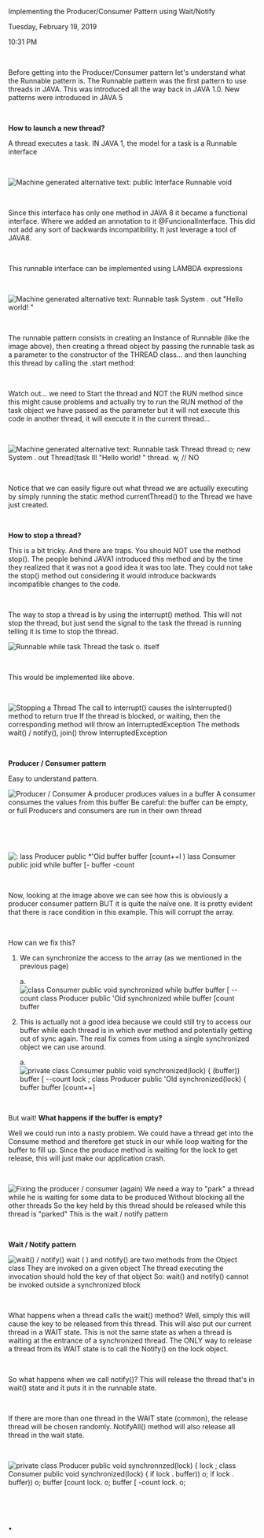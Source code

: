 Implementing the Producer/Consumer Pattern using Wait/Notify

Tuesday, February 19, 2019

10:31 PM

 

Before getting into the Producer/Consumer pattern let\'s understand what the Runnable pattern is. The Runnable pattern was the first pattern to use threads in JAVA. This was introduced all the way back in JAVA 1.0. New patterns were introduced in JAVA 5

 

**How to launch a new thread?**

A thread executes a task. IN JAVA 1, the model for a task is a Runnable interface

 

![Machine generated alternative text: public Interface Runnable void ](001_Implementing_the_Producer-Consumer_Pattern_using_Wait-Notify_000.png)

 

Since this interface has only one method in JAVA 8 it became a functional interface. Where we added an annotation to it \@FuncionalInterface. This did not add any sort of backwards incompatibility. It just leverage a tool of JAVA8.

 

This runnable interface can be implemented using LAMBDA expressions

 

![Machine generated alternative text: Runnable task System . out \"Hello world! \" ](001_Implementing_the_Producer-Consumer_Pattern_using_Wait-Notify_001.png)

 

The runnable pattern consists in creating an Instance of Runnable (like the image above), then creating a thread object by passing the runnable task as a parameter to the constructor of the THREAD class... and then launching this thread by calling the .start method:

 

Watch out... we need to Start the thread and NOT the RUN method since this might cause problems and actually try to run the RUN method of the task object we have passed as the parameter but it will not execute this code in another thread, it will execute it in the current thread...

 

![Machine generated alternative text: Runnable task Thread thread o; new System . out Thread(task Ill \"Hello world! \" thread. w, // NO ](001_Implementing_the_Producer-Consumer_Pattern_using_Wait-Notify_002.png)

 

Notice that we can easily figure out what thread we are actually executing by simply running the static method currentThread() to the Thread we have just created.

 

**How to stop a thread?**

This is a bit tricky. And there are traps. You should NOT use the method stop(). The people behind JAVA1 introduced this method and by the time they realized that it was not a good idea it was too late. They could not take the stop() method out considering it would introduce backwards incompatible changes to the code.

 

The way to stop a thread is by using the interrupt() method. This will not stop the thread, but just send the signal to the task the thread is running telling it is time to stop the thread.

![Runnable while task Thread the task o. itself ](001_Implementing_the_Producer-Consumer_Pattern_using_Wait-Notify_003.png)

 

This would be implemented like above.

 

![Stopping a Thread The call to interrupt() causes the islnterrupted() method to return true If the thread is blocked, or waiting, then the corresponding method will throw an InterruptedException The methods wait() / notify(), join() throw InterruptedException ](001_Implementing_the_Producer-Consumer_Pattern_using_Wait-Notify_004.png)

 

**Producer / Consumer pattern**

Easy to understand pattern.

![Producer / Consumer A producer produces values in a buffer A consumer consumes the values from this buffer Be careful: the buffer can be empty, or full Producers and consumers are run in their own thread ](001_Implementing_the_Producer-Consumer_Pattern_using_Wait-Notify_005.png)

 

 

![: lass Producer public \*\'Oid buffer buffer \[count++l ) lass Consumer public joid while buffer \[- buffer -count ](001_Implementing_the_Producer-Consumer_Pattern_using_Wait-Notify_006.png)

 

Now, looking at the image above we can see how this is obviously a producer consumer pattern BUT it is quite the naïve one. It is pretty evident that there is race condition in this example. This will corrupt the array.

 

How can we fix this?

1.  We can synchronize the access to the array (as we mentioned in the previous page)

    a.  ![class Consumer public void synchronized while buffer buffer \[ \--count class Producer public \'Oid synchronized while buffer \[count buffer ](001_Implementing_the_Producer-Consumer_Pattern_using_Wait-Notify_007.png)

2.  This is actually not a good idea because we could still try to access our buffer while each thread is in which ever method and potentially getting out of sync again. The real fix comes from using a single synchronized object we can use around.

    a.  ![private class Consumer public void synchronized(lock) { (buffer)) buffer \[ \--count lock ; class Producer public \'Old synchronized(lock) { buffer buffer \[count++\] ](001_Implementing_the_Producer-Consumer_Pattern_using_Wait-Notify_008.png)

 

But wait! **What happens if the buffer is empty?**

Well we could run into a nasty problem. We could have a thread get into the Consume method and therefore get stuck in our while loop waiting for the buffer to fill up. Since the produce method is waiting for the lock to get release, this will just make our application crash.

 

![Fixing the producer / consumer (again) We need a way to \"park\" a thread while he is waiting for some data to be produced Without blocking all the other threads So the key held by this thread should be released while this thread is \"parked\" This is the wait / notify pattern ](001_Implementing_the_Producer-Consumer_Pattern_using_Wait-Notify_009.png)

 

**Wait / Notify pattern**

![wait() / notify() wait ( ) and notify() are two methods from the Object class They are invoked on a given object The thread executing the invocation should hold the key of that object So: wait() and notify() cannot be invoked outside a synchronized block ](001_Implementing_the_Producer-Consumer_Pattern_using_Wait-Notify_010.png)

 

What happens when a thread calls the wait() method? Well, simply this will cause the key to be released from this thread. This will also put our current thread in a WAIT state. This is not the same state as when a thread is waiting at the entrance of a synchronized thread. The ONLY way to release a thread from its WAIT state is to call the Notify() on the lock object.

 

So what happens when we call notify()? This will release the thread that\'s in wait() state and it puts it in the runnable state.

 

If there are more than one thread in the WAIT state (common), the release thread will be chosen randomly. NotifyAll() method will also release all thread in the wait state.

 

![private class Producer public void synchronnzed(lock) { lock ; class Consumer public void synchronized(lock) { if lock . buffer)) o; if lock . buffer)) o; buffer \[count lock. o; buffer \[ -count lock. o; ](001_Implementing_the_Producer-Consumer_Pattern_using_Wait-Notify_011.png)

 

 

•
